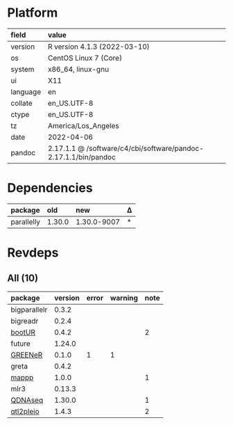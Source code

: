 # Platform

|field    |value                                                           |
|:--------|:---------------------------------------------------------------|
|version  |R version 4.1.3 (2022-03-10)                                    |
|os       |CentOS Linux 7 (Core)                                           |
|system   |x86_64, linux-gnu                                               |
|ui       |X11                                                             |
|language |en                                                              |
|collate  |en_US.UTF-8                                                     |
|ctype    |en_US.UTF-8                                                     |
|tz       |America/Los_Angeles                                             |
|date     |2022-04-06                                                      |
|pandoc   |2.17.1.1 @ /software/c4/cbi/software/pandoc-2.17.1.1/bin/pandoc |

# Dependencies

|package    |old    |new         |Δ  |
|:----------|:------|:-----------|:--|
|parallelly |1.30.0 |1.30.0-9007 |*  |

# Revdeps

## All (10)

|package                            |version |error |warning |note |
|:----------------------------------|:-------|:-----|:-------|:----|
|bigparallelr                       |0.3.2   |      |        |     |
|bigreadr                           |0.2.4   |      |        |     |
|[bootUR](problems.md#bootur)       |0.4.2   |      |        |2    |
|future                             |1.24.0  |      |        |     |
|[GREENeR](problems.md#greener)     |0.1.0   |1     |1       |     |
|greta                              |0.4.2   |      |        |     |
|[mappp](problems.md#mappp)         |1.0.0   |      |        |1    |
|mlr3                               |0.13.3  |      |        |     |
|[QDNAseq](problems.md#qdnaseq)     |1.30.0  |      |        |1    |
|[qtl2pleio](problems.md#qtl2pleio) |1.4.3   |      |        |2    |

